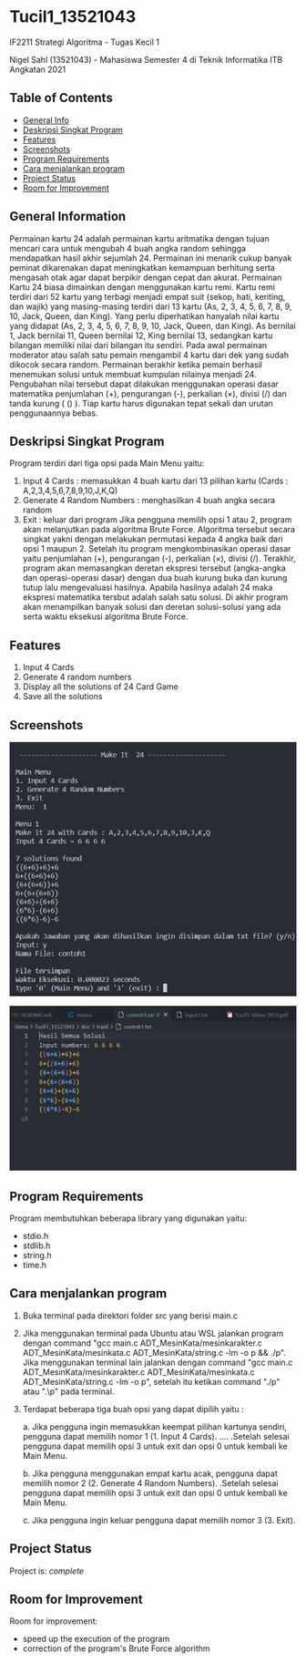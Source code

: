 # Tucil1_13521043
IF2211 Strategi Algoritma - Tugas Kecil 1

Nigel Sahl (13521043) - Mahasiswa Semester 4 di Teknik Informatika ITB Angkatan 2021


## Table of Contents
- [General Info](#general-information)
- [Deskripsi Singkat Program](#Deskripsi-Singkat-Program)
- [Features](#features)
- [Screenshots](#screenshots)
- [Program Requirements](#Program-Requirements)
- [Cara menjalankan program](#cara-menjalankan-program)
- [Project Status](#project-status)
- [Room for Improvement](#room-for-improvement)


## General Information
Permainan kartu 24 adalah permainan kartu aritmatika dengan tujuan mencari cara untuk mengubah 4 buah angka random sehingga mendapatkan hasil akhir sejumlah 24. Permainan ini menarik cukup banyak peminat dikarenakan dapat meningkatkan kemampuan berhitung serta mengasah otak agar dapat berpikir dengan cepat dan akurat. Permainan Kartu 24 biasa dimainkan dengan menggunakan kartu remi. Kartu remi terdiri dari 52 kartu yang terbagi menjadi empat suit (sekop, hati, keriting, dan wajik) yang masing-masing terdiri dari 13 kartu (As, 2, 3, 4, 5, 6, 7, 8, 9, 10, Jack, Queen, dan King). Yang perlu diperhatikan hanyalah nilai kartu yang didapat (As, 2, 3, 4, 5, 6, 7, 8, 9, 10, Jack, Queen, dan King). As bernilai 1, Jack bernilai 11, Queen bernilai 12, King bernilai 13, sedangkan kartu bilangan memiliki nilai dari bilangan itu sendiri. Pada awal permainan moderator atau salah satu pemain mengambil 4 kartu dari dek yang sudah dikocok secara random. Permainan berakhir ketika pemain berhasil menemukan solusi untuk membuat kumpulan nilainya menjadi 24. Pengubahan nilai tersebut dapat dilakukan menggunakan operasi dasar matematika penjumlahan (+), pengurangan (-), perkalian (×), divisi (/) dan tanda kurung ( () ). Tiap kartu harus digunakan tepat sekali dan urutan penggunaannya bebas.


## Deskripsi Singkat Program
Program terdiri dari tiga opsi pada Main Menu yaitu:
1. Input 4 Cards : memasukkan 4 buah kartu dari 13 pilihan kartu (Cards : A,2,3,4,5,6,7,8,9,10,J,K,Q)
2. Generate 4 Random Numbers : menghasilkan 4 buah angka secara random
3. Exit : keluar dari program
   Jika pengguna memilih opsi 1 atau 2, program akan melanjutkan pada algoritma Brute Force. Algoritma tersebut secara singkat yakni dengan melakukan permutasi kepada 4 angka baik dari opsi 1 maupun 2. Setelah itu program mengkombinasikan operasi dasar yaitu penjumlahan (+), pengurangan (-), perkalian (×), divisi (/). Terakhir, program akan memasangkan deretan ekspresi tersebut (angka-angka dan operasi-operasi dasar) dengan dua buah kurung buka dan kurung tutup lalu mengevaluasi hasilnya. Apabila hasilnya adalah 24 maka ekspresi matematika tersbut adalah salah satu solusi. Di akhir program akan menampilkan banyak solusi dan deretan solusi-solusi yang ada serta waktu eksekusi algoritma Brute Force.


## Features
1. Input 4 Cards
2. Generate 4 random numbers
3. Display all the solutions of 24 Card Game
4. Save all the solutions


## Screenshots
![Example screenshot 1](./doc/pic1.png)

![Example screenshot 2](./doc/pic2.png)


## Program Requirements
Program membutuhkan beberapa library yang digunakan yaitu:
- stdio.h
- stdlib.h
- string.h
- time.h


## Cara menjalankan program
1. Buka terminal pada direktori folder src yang berisi main.c
2. Jika menggunakan terminal pada Ubuntu atau WSL jalankan program dengan command "gcc main.c ADT_MesinKata/mesinkarakter.c ADT_MesinKata/mesinkata.c ADT_MesinKata/string.c -lm -o p && ./p". Jika menggunakan terminal lain jalankan dengan command "gcc main.c ADT_MesinKata/mesinkarakter.c ADT_MesinKata/mesinkata.c ADT_MesinKata/string.c -lm -o p", setelah itu ketikan command "./p" atau ".\p" pada terminal.
3. Terdapat beberapa tiga buah opsi yang dapat dipilih yaitu :

   a. Jika pengguna ingin memasukkan keempat pilihan kartunya sendiri, pengguna dapat memilih nomor 1 (1. Input 4 Cards). .... .Setelah selesai pengguna dapat memilih opsi 3 untuk exit dan opsi 0 untuk kembali ke Main Menu.

   b. Jika pengguna menggunakan empat kartu acak, pengguna dapat memilih nomor 2 (2. Generate 4 Random Numbers). .Setelah selesai pengguna dapat memilih opsi 3 untuk exit dan opsi 0 untuk kembali ke Main Menu.

   c. Jika pengguna ingin keluar pengguna dapat memilih nomor 3 (3. Exit).


## Project Status
Project is: _complete_


## Room for Improvement
Room for improvement:

- speed up the execution of the program
- correction of the program's Brute Force algorithm
